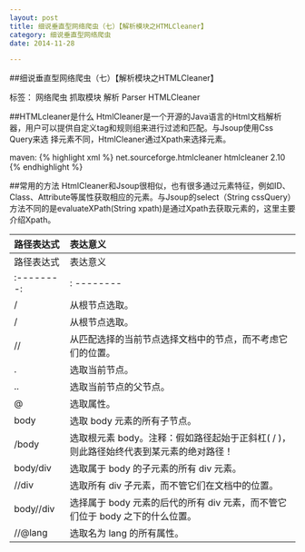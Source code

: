 ```yaml
---
layout: post
title: 细说垂直型网络爬虫（七）【解析模块之HTMLCleaner】
category: 细说垂直型网络爬虫
date: 2014-11-28

---
```


##细说垂直型网络爬虫（七）【解析模块之HTMLCleaner】

标签： 网络爬虫 抓取模块 解析 Parser HTMLCleaner

##HTMLcleaner是什么
HtmlCleaner是一个开源的Java语言的Html文档解析器，用户可以提供自定义tag和规则组来进行过滤和匹配。与Jsoup使用Css Query来选
择元素不同，HtmlCleaner通过Xpath来选择元素。

<!-- more -->

maven:
{% highlight xml %}
<dependency>
     <groupId>net.sourceforge.htmlcleaner</groupId>
     <artifactId>htmlcleaner</artifactId>
     <version>2.10</version>
</dependency>
{% endhighlight %}

##常用的方法
HtmlCleaner和Jsoup很相似，也有很多通过元素特征，例如ID、Class、Attribute等属性获取相应的元素。与Jsoup的select（String cssQuery）
方法不同的是evaluateXPath(String xpath)是通过Xpath去获取元素的，这里主要介绍Xpath。

|路径表达式|表达意义 |
|:-----|:----|
| 路径表达式 | 表达意义 |
| :--------: |: --------|
| / | 从根节点选取。 |
|/|	从根节点选取。|
|//	|从匹配选择的当前节点选择文档中的节点，而不考虑它们的位置。|
|.|	选取当前节点。|
|..	|选取当前节点的父节点。|
|@	|选取属性。|
|body	|选取 body 元素的所有子节点。|
|/body	|选取根元素 body。注释：假如路径起始于正斜杠( / )，则此路径始终代表到某元素的绝对路径！|
|body/div	|选取属于 body 的子元素的所有 div 元素。|
|//div	|选取所有 div 子元素，而不管它们在文档中的位置。|
|body//div|	选择属于 body 元素的后代的所有 div 元素，而不管它们位于 body 之下的什么位置。|
|//@lang|	选取名为 lang 的所有属性。|






